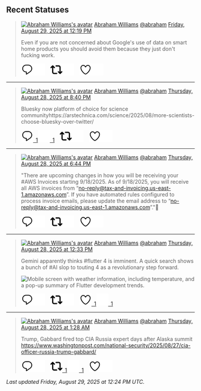 ## Recent Statuses

> <a href="https://indieweb.social/@abraham"><img alt="Abraham Williams's avatar" src="https://cdn.masto.host/indiewebsocial/accounts/avatars/109/292/540/382/343/163/original/d00f2e03ce9c85b1.jpg" height="24" width="24" ></a> [Abraham Williams](https://indieweb.social/@abraham) [@abraham](https://indieweb.social/@abraham) [Friday, August 29, 2025 at 12:19 PM](https://indieweb.social/@abraham/115112016478283722)
>
> Even if you are not concerned about Google&#39;s use of data on smart home products you should avoid them because they just don&#39;t fucking work.
>
> [![Reply](./images/reply_light.svg#gh-light-mode-only "Reply")](https://indieweb.social/@abraham/115112016478283722#gh-light-mode-only)[![Reply](./images/reply.svg#gh-dark-mode-only "Reply")](https://indieweb.social/@abraham/115112016478283722#gh-dark-mode-only)&emsp;[![Boost](./images/retweet_light.svg#gh-light-mode-only "Boost")](https://indieweb.social/@abraham/115112016478283722#gh-light-mode-only)[![Boost](./images/retweet.svg#gh-dark-mode-only "Boost")](https://indieweb.social/@abraham/115112016478283722#gh-dark-mode-only)&emsp;[![Favorite](./images/like_light.svg#gh-light-mode-only "Favorite")](https://indieweb.social/@abraham/115112016478283722#gh-light-mode-only)[![Favorite](./images/like.svg#gh-dark-mode-only "Favorite")](https://indieweb.social/@abraham/115112016478283722#gh-dark-mode-only)


---

> <a href="https://indieweb.social/@abraham"><img alt="Abraham Williams's avatar" src="https://cdn.masto.host/indiewebsocial/accounts/avatars/109/292/540/382/343/163/original/d00f2e03ce9c85b1.jpg" height="24" width="24" ></a> [Abraham Williams](https://indieweb.social/@abraham) [@abraham](https://indieweb.social/@abraham) [Thursday, August 28, 2025 at 8:40 PM](https://indieweb.social/@abraham/115108324022399871)
>
> Bluesky now platform of choice for science communityhttps://arstechnica.com/science/2025/08/more-scientists-choose-bluesky-over-twitter/
>
> [![Reply](./images/reply_light.svg#gh-light-mode-only "Reply")&ensp;1](https://indieweb.social/@abraham/115108324022399871#gh-light-mode-only)[![Reply](./images/reply.svg#gh-dark-mode-only "Reply")&ensp;1](https://indieweb.social/@abraham/115108324022399871#gh-dark-mode-only)&emsp;[![Boost](./images/retweet_light.svg#gh-light-mode-only "Boost")](https://indieweb.social/@abraham/115108324022399871#gh-light-mode-only)[![Boost](./images/retweet.svg#gh-dark-mode-only "Boost")](https://indieweb.social/@abraham/115108324022399871#gh-dark-mode-only)&emsp;[![Favorite](./images/like_light.svg#gh-light-mode-only "Favorite")](https://indieweb.social/@abraham/115108324022399871#gh-light-mode-only)[![Favorite](./images/like.svg#gh-dark-mode-only "Favorite")](https://indieweb.social/@abraham/115108324022399871#gh-dark-mode-only)


---

> <a href="https://indieweb.social/@abraham"><img alt="Abraham Williams's avatar" src="https://cdn.masto.host/indiewebsocial/accounts/avatars/109/292/540/382/343/163/original/d00f2e03ce9c85b1.jpg" height="24" width="24" ></a> [Abraham Williams](https://indieweb.social/@abraham) [@abraham](https://indieweb.social/@abraham) [Thursday, August 28, 2025 at 6:44 PM](https://indieweb.social/@abraham/115107867686530401)
>
> &quot;There are upcoming changes in how you will be receiving your #AWS Invoices starting 9/18/2025. As of 9/18/2025, you will receive all AWS invoices from “no-reply@tax-and-invoicing.us-east-1.amazonaws.com”. If you have automated rules configured to process invoice emails, please update the email address to “no-reply@tax-and-invoicing.us-east-1.amazonaws.com”.&quot;🤨
>
> [![Reply](./images/reply_light.svg#gh-light-mode-only "Reply")](https://indieweb.social/@abraham/115107867686530401#gh-light-mode-only)[![Reply](./images/reply.svg#gh-dark-mode-only "Reply")](https://indieweb.social/@abraham/115107867686530401#gh-dark-mode-only)&emsp;[![Boost](./images/retweet_light.svg#gh-light-mode-only "Boost")](https://indieweb.social/@abraham/115107867686530401#gh-light-mode-only)[![Boost](./images/retweet.svg#gh-dark-mode-only "Boost")](https://indieweb.social/@abraham/115107867686530401#gh-dark-mode-only)&emsp;[![Favorite](./images/like_light.svg#gh-light-mode-only "Favorite")](https://indieweb.social/@abraham/115107867686530401#gh-light-mode-only)[![Favorite](./images/like.svg#gh-dark-mode-only "Favorite")](https://indieweb.social/@abraham/115107867686530401#gh-dark-mode-only)


---

> <a href="https://indieweb.social/@abraham"><img alt="Abraham Williams's avatar" src="https://cdn.masto.host/indiewebsocial/accounts/avatars/109/292/540/382/343/163/original/d00f2e03ce9c85b1.jpg" height="24" width="24" ></a> [Abraham Williams](https://indieweb.social/@abraham) [@abraham](https://indieweb.social/@abraham) [Thursday, August 28, 2025 at 12:33 PM](https://indieweb.social/@abraham/115106407678752023)
>
> Gemini apparently thinks #flutter 4 is imminent. A quick search shows a bunch of #AI slop to touting 4 as a revolutionary step forward.
>
> ![Mobile screen with weather information, including temperature, and a pop-up summary of Flutter development trends.](https://cdn.masto.host/indiewebsocial/media_attachments/files/115/106/391/325/121/623/original/f3d52e56e0633acc.jpeg)
>
> [![Reply](./images/reply_light.svg#gh-light-mode-only "Reply")](https://indieweb.social/@abraham/115106407678752023#gh-light-mode-only)[![Reply](./images/reply.svg#gh-dark-mode-only "Reply")](https://indieweb.social/@abraham/115106407678752023#gh-dark-mode-only)&emsp;[![Boost](./images/retweet_light.svg#gh-light-mode-only "Boost")](https://indieweb.social/@abraham/115106407678752023#gh-light-mode-only)[![Boost](./images/retweet.svg#gh-dark-mode-only "Boost")](https://indieweb.social/@abraham/115106407678752023#gh-dark-mode-only)&emsp;[![Favorite](./images/like_light.svg#gh-light-mode-only "Favorite")&ensp;1](https://indieweb.social/@abraham/115106407678752023#gh-light-mode-only)[![Favorite](./images/like.svg#gh-dark-mode-only "Favorite")&ensp;1](https://indieweb.social/@abraham/115106407678752023#gh-dark-mode-only)


---

> <a href="https://indieweb.social/@abraham"><img alt="Abraham Williams's avatar" src="https://cdn.masto.host/indiewebsocial/accounts/avatars/109/292/540/382/343/163/original/d00f2e03ce9c85b1.jpg" height="24" width="24" ></a> [Abraham Williams](https://indieweb.social/@abraham) [@abraham](https://indieweb.social/@abraham) [Thursday, August 28, 2025 at 1:28 AM](https://indieweb.social/@abraham/115103793091216849)
>
> Trump, Gabbard fired top CIA Russia expert days after Alaska summit https://www.washingtonpost.com/national-security/2025/08/27/cia-officer-russia-trump-gabbard/
>
> [![Reply](./images/reply_light.svg#gh-light-mode-only "Reply")](https://indieweb.social/@abraham/115103793091216849#gh-light-mode-only)[![Reply](./images/reply.svg#gh-dark-mode-only "Reply")](https://indieweb.social/@abraham/115103793091216849#gh-dark-mode-only)&emsp;[![Boost](./images/retweet_light.svg#gh-light-mode-only "Boost")&ensp;1](https://indieweb.social/@abraham/115103793091216849#gh-light-mode-only)[![Boost](./images/retweet.svg#gh-dark-mode-only "Boost")&ensp;1](https://indieweb.social/@abraham/115103793091216849#gh-dark-mode-only)&emsp;[![Favorite](./images/like_light.svg#gh-light-mode-only "Favorite")](https://indieweb.social/@abraham/115103793091216849#gh-light-mode-only)[![Favorite](./images/like.svg#gh-dark-mode-only "Favorite")](https://indieweb.social/@abraham/115103793091216849#gh-dark-mode-only)


_Last updated Friday, August 29, 2025 at 12:24 PM UTC._
